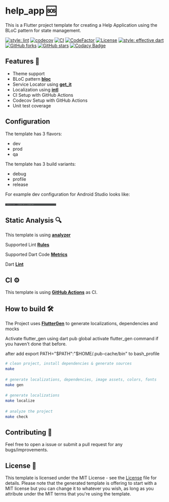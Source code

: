 # help_app 🆘
This is a Flutter project template for creating a Help Application using the BLoC pattern for state management.

[![style: lint][lint-style-badge]][lint-style-link]
[![codecov][codecov-badge]][codecov-link]
[![CI][ci-badge]][ci-link]
[![CodeFactor][codefactor-badge]][codefactor-link]
[![License][license-badge]][license-link]
[![style: effective dart][style-badge]][style-link]
[![GitHub forks][forks-badge]][forks-link]
[![GitHub stars][stars-badge]][stars-link]
[![Codacy Badge](https://app.codacy.com/project/badge/Grade/e129f2faf1fa4f6bb8aa9541e43d5720)](https://app.codacy.com/gh/CastroForGeorgia/help_app/dashboard?utm_source=gh&utm_medium=referral&utm_content=&utm_campaign=Badge_grade)

## Features 🦄
- Theme support
- BLoC pattern [**bloc**](https://pub.dev/packages/bloc)
- Service Locator using [**get_it**](https://pub.dev/packages/get_it)
- Localization using [**intl**](https://pub.dev/packages/intl)
- CI Setup with GitHub Actions
- Codecov Setup with GitHub Actions
- Unit test coverage

## Configuration
The template has 3 flavors:
- dev
- prod
- qa

The template has 3 build variants:
- debug
- profile
- release

For example dev configuration for Android Studio looks like:

<p align="left">
<img src="/preview/config/dev.png" width="32%"/>
</p>


## Static Analysis 🔍

This template is using [**analyzer**](https://pub.dev/packages/analyzer)

Supported Lint [**Rules**](https://dart-lang.github.io/linter/lints/)

Supported Dart Code [**Metrics**](https://dartcodemetrics.dev/docs/getting-started/introduction)

Dart [**Lint**](https://github.com/passsy/dart-lint)

## CI ⚙️
This template is using [**GitHub Actions**](https://github.com/ashtanko/flutter_app_skeleton/actions) as CI.

## How to build 🛠️

The Project uses [**FlutterGen**](https://github.com/FlutterGen/flutter_gen) to generate localizations, dependencies and mocks

Activate flutter_gen using dart pub global activate flutter_gen command if you haven't done that before.

after add export PATH="$PATH":"$HOME/.pub-cache/bin" to bash_profile

``` bash
# clean project, install dependencies & generate sources
make

# generate localizations, dependencies, image assets, colors, fonts
make gen

# generate localizations
make localize

# analyze the project
make check
```

## Contributing 🤝

Feel free to open a issue or submit a pull request for any bugs/improvements.

## License 📄

This template is licensed under the MIT License - see the [License](LICENSE) file for details.
Please note that the generated template is offering to start with a MIT license but you can change it to whatever you wish, as long as you attribute under the MIT terms that you're using the template.

[lint-style-badge]: https://img.shields.io/badge/style-lint-4BC0F5.svg
[lint-style-link]: https://pub.dev/packages/lint
[codecov-badge]: https://codecov.io/gh/CastroForGeorgia/help_app/branch/main/graph/badge.svg?token=T68Rqwj7Ll
[codecov-link]: https://codecov.io/gh/CastroForGeorgia/help_app
[ci-badge]: https://github.com/CastroForGeorgia/help_app/actions/workflows/ci.yml/badge.svg
[ci-link]: https://github.com/CastroForGeorgia/help_app/actions/workflows/ci.yml
[codefactor-badge]: https://www.codefactor.io/repository/github/CastroForGeorgia/help_app/badge
[codefactor-link]: https://www.codefactor.io/repository/github/CastroForGeorgia/help_app
[license-badge]: https://img.shields.io/github/license/dart-code-checker/dart-code-metrics
[license-link]: https://github.com/dart-code-checker/dart-code-metrics/blob/master/LICENSE
[style-badge]: https://img.shields.io/badge/style-effective_dart-40c4ff.svg
[style-link]: https://pub.dev/packages/effective_dart
[forks-badge]: https://img.shields.io/github/forks/CastroForGeorgia/help_app
[forks-link]: https://github.com/CastroForGeorgia/help_app/network
[stars-badge]: https://img.shields.io/github/stars/CastroForGeorgia/help_app
[stars-link]: https://github.com/CastroForGeorgia/help_app/stargazers
